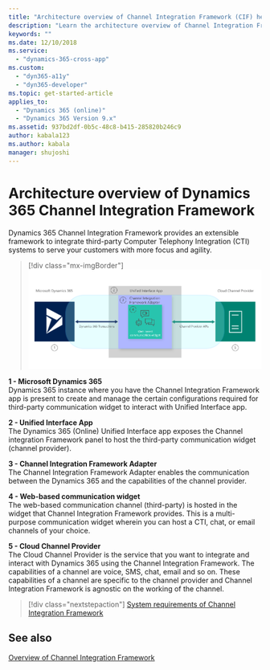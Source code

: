 ```yaml
---
title: "Architecture overview of Channel Integration Framework (CIF) helps| Microsoft Docs"
description: "Learn the architecture overview of Channel Integration Framework (CIF) for Microsoft Dynamics 365."
keywords: ""
ms.date: 12/10/2018
ms.service:
  - "dynamics-365-cross-app"
ms.custom:
  - "dyn365-a11y"
  - "dyn365-developer"
ms.topic: get-started-article
applies_to:
  - "Dynamics 365 (online)"
  - "Dynamics 365 Version 9.x"
ms.assetid: 937bd2df-0b5c-48c8-b415-285820b246c9
author: kabala123
ms.author: kabala
manager: shujoshi
---
```


# Architecture overview of Dynamics 365 Channel Integration Framework 

Dynamics 365 Channel Integration Framework provides an extensible framework to integrate third-party Computer Telephony Integration (CTI) systems to serve your customers with more focus and agility.

> [!div class="mx-imgBorder"]
> ![High level architecture diagram of the channel integration framework](media/cif-high-level-architecture.PNG "High level architecture diagram of the channel integration framework")

**1 - Microsoft Dynamics 365**<br>
Dynamics 365 instance where you have the Channel Integration Framework app is present to create and manage the certain configurations required for third-party communication widget to interact with Unified Interface app.

**2 - Unified Interface App**<br>
The Dynamics 365 (Online) Unified Interface app exposes the Channel integration Framework panel to host the third-party communication widget (channel provider).

**3 - Channel Integration Framework Adapter**<br>
The Channel Integration Framework Adapter enables the communication between the Dynamics 365 and the capabilities of the channel provider.

**4 - Web-based communication widget**<br>
The web-based communication channel (third-party) is hosted in the widget that Channel Integration Framework provides. This is a multi-purpose communication widget wherein you can host a CTI, chat, or email channels of your choice.

**5 - Cloud Channel Provider**<br>
The Cloud Channel Provider is the service that you want to integrate and interact with Dynamics 365 using the Channel Integration Framework. The capabilities of a channel are voice, SMS, chat, email and so on. These capabilities of a channel are specific to the channel provider and Channel Integration Framework is agnostic on the working of the channel.

> [!div class="nextstepaction"]
> [System requirements of Channel Integration Framework](system-requirements-channel-integration-framework.md)


## See also

[Overview of Channel Integration Framework](overview-channel-integration-framework.md)
